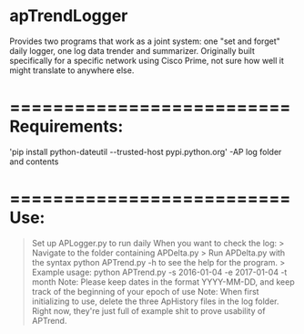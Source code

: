 # apTrendLogger
Provides two programs that work as a joint system: one "set and forget" daily logger, one log data trender and summarizer. Originally built specifically for a specific network using Cisco Prime, not sure how well it might translate to anywhere else.

==========================
Requirements:
==========================
'pip install python-dateutil --trusted-host pypi.python.org'
-AP log folder and contents

==========================
Use:
==========================
> Set up APLogger.py to run daily
> When you want to check the log:
    > Navigate to the folder containing APDelta.py
    > Run APDelta.py with the syntax
         python APTrend.py -h
      to see the help for the program.
    > Example usage:
         python APTrend.py -s 2016-01-04 -e 2017-01-04 -t month
> Note: Please keep dates in the format YYYY-MM-DD, and keep track of the beginning of your epoch of use
> Note: When first initializing to use, delete the three ApHistory files in the log folder. Right now, they're just full of example shit to prove usability of APTrend.
